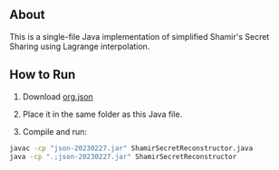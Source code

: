 ## About
This is a single-file Java implementation of simplified Shamir's Secret Sharing using Lagrange interpolation.

## How to Run

1. Download [org.json](https://repo1.maven.org/maven2/org/json/json/20230227/json-20230227.jar)
2. Place it in the same folder as this Java file.

3. Compile and run:
```bash
javac -cp "json-20230227.jar" ShamirSecretReconstructor.java
java -cp ".;json-20230227.jar" ShamirSecretReconstructor
